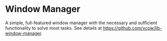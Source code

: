 # Window Manager

A simple, full-featured window manager with the necessary and sufficient functionality to solve most tasks. See details at https://github.com/vcow/lib-window-manager.